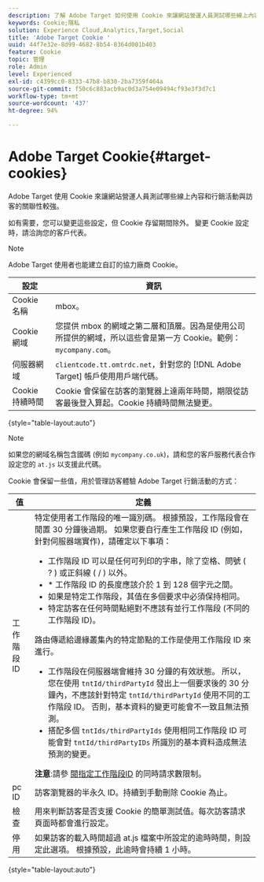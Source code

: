 ```yaml
---
description: 了解 Adobe Target 如何使用 Cookie 來讓網站營運人員測試哪些線上內容和優惠方案與訪客的關聯性較強。
keywords: Cookie;隱私
solution: Experience Cloud,Analytics,Target,Social
title: 'Adobe Target Cookie '
uuid: 44f7e32e-8d99-4682-8b54-8364d001b403
feature: Cookie
topic: 管理
role: Admin
level: Experienced
exl-id: c4399cc0-8333-47b8-b830-2ba7359f464a
source-git-commit: f50c6c883acb9ac0d3a754e09494cf93e3f3d7c1
workflow-type: tm+mt
source-wordcount: '437'
ht-degree: 94%

---
```


# Adobe Target Cookie{#target-cookies}

Adobe Target 使用 Cookie 來讓網站營運人員測試哪些線上內容和行銷活動與訪客的關聯性較強。

如有需要，您可以變更這些設定，但 Cookie 存留期間除外。 變更 Cookie 設定時，請洽詢您的客戶代表。

>[!NOTE]
>
>Adobe Target 使用者也能建立自訂的協力廠商 Cookie。

| 設定 | 資訊 |
| --- | --- |
| Cookie 名稱 | mbox。 |
| Cookie 網域 | 您提供 mbox 的網域之第二層和頂層。因為是使用公司所提供的網域，所以這些會是第一方 Cookie。範例：`mycompany.com`。 |
| 伺服器網域 | `clientcode.tt.omtrdc.net`，針對您的 [!DNL Adobe Target] 帳戶使用用戶端代碼。 |
| Cookie 持續時間 | Cookie 會保留在訪客的瀏覽器上達兩年時間，期限從訪客最後登入算起。Cookie 持續時間無法變更。 |

{style=&quot;table-layout:auto&quot;}

>[!NOTE]
>
>如果您的網域名稱包含國碼 (例如 `mycompany.co.uk`)，請和您的客戶服務代表合作設定您的 `at.js` 以支援此代碼。

Cookie 會保留一些值，用於管理訪客體驗 Adobe Target 行銷活動的方式：

| 值 | 定義 |
| --- | --- |
| 工作階段 ID | 特定使用者工作階段的唯一識別碼。 根據預設，工作階段會在閒置 30 分鐘後過期。 如果您要自行產生工作階段 ID (例如，針對伺服器端實作)，請確定以下事項：<ul><li>工作階段 ID 可以是任何可列印的字串，除了空格、問號 ( ? ) 或正斜線 ( / ) 以外。</li><li>* 工作階段 ID 的長度應該介於 1 到 128 個字元之間。</li><li>如果是特定工作階段，其值在多個要求中必須保持相同。</li><li>特定訪客在任何時間點絕對不應該有並行工作階段 (不同的工作階段 ID)。</li></ul>路由傳遞給邊緣叢集內的特定節點的工作是使用工作階段 ID 來進行。<ul><li>工作階段在伺服器端會維持 30 分鐘的有效狀態。 所以，您在使用 `tntId/thirdPartyId` 發出上一個要求後的 30 分鐘內，不應該針對特定 `tntId/thirdPartyId` 使用不同的工作階段 ID。 否則，基本資料的變更可能會不一致且無法預測。</li><li>搭配多個 `tntIds/thirdPartyIds` 使用相同工作階段 ID 可能會對 `tntId/thirdPartyIDs` 所識別的基本資料造成無法預測的變更。</li></ul>**注意**:請參 [閱指定工作階段ID](https://experienceleague.adobe.com/docs/target/using/troubleshoot/target-limits.html?lang=en#content-delivery) 的同時請求數限制。 |
| pc ID | 訪客瀏覽器的半永久 ID。持續到手動刪除 Cookie 為止。 |
| 檢查 | 用來判斷訪客是否支援 Cookie 的簡單測試值。每次訪客請求頁面時都會進行設定。 |
| 停用 | 如果訪客的載入時間超過 at.js 檔案中所設定的逾時時間，則設定此選項。 根據預設，此逾時會持續 1 小時。 |

{style=&quot;table-layout:auto&quot;}
